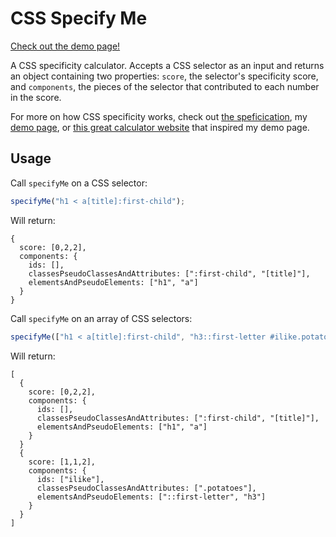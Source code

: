 CSS Specify Me
==============

[Check out the demo page!](http://lauren.github.io/CSS-specify-me/)

A CSS specificity calculator. Accepts a CSS selector as an input and returns an object containing two properties: `score`, the selector's specificity score, and `components`, the pieces of the selector that contributed to each number in the score.

For more on how CSS specificity works, check out [the speficication](http://www.w3.org/TR/css3-selectors/#specificity), my [demo page](http://lauren.github.io/CSS-specify-me/), or [this great calculator website](http://specificity.keegan.st/) that inspired my demo page.

Usage
-----

Call `specifyMe` on a CSS selector:

```javascript
specifyMe("h1 < a[title]:first-child");
```

Will return:

```
{
  score: [0,2,2],
  components: {
    ids: [],
    classesPseudoClassesAndAttributes: [":first-child", "[title]"],
    elementsAndPseudoElements: ["h1", "a"]
  }
}
```

Call `specifyMe` on an array of CSS selectors:

```javascript
specifyMe(["h1 < a[title]:first-child", "h3::first-letter #ilike.potatoes"]);
```

Will return:

```
[
  {
    score: [0,2,2],
    components: {
      ids: [],
      classesPseudoClassesAndAttributes: [":first-child", "[title]"],
      elementsAndPseudoElements: ["h1", "a"]
    }
  }
  {
    score: [1,1,2],
    components: {
      ids: ["ilike"],
      classesPseudoClassesAndAttributes: [".potatoes"],
      elementsAndPseudoElements: ["::first-letter", "h3"]
    }
  }
]